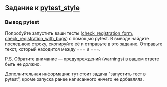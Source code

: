 ## Задание к [pytest_style](../solutions/pytest_style.py)

### Вывод pytest

Попробуйте запустить ваши тесты ([check_registration_form](../solutions/check_registration_form.py),
[check_registration_with_bugs](../solutions/check_registration_with_bugs.py))
с помощью pytest. В выводе найдите последнюю строку, скопируйте её и отправьте в это задание. Отправьте текст, который
находится между === и ===.

P.S. Обратите внимание — предупреждений (warnings) в вашем ответе быть не должно.

Дополнительная информация: тут стоит задача "запустить тест в pytest",
кроме запуска ранее написанного ничего не добавляла.
